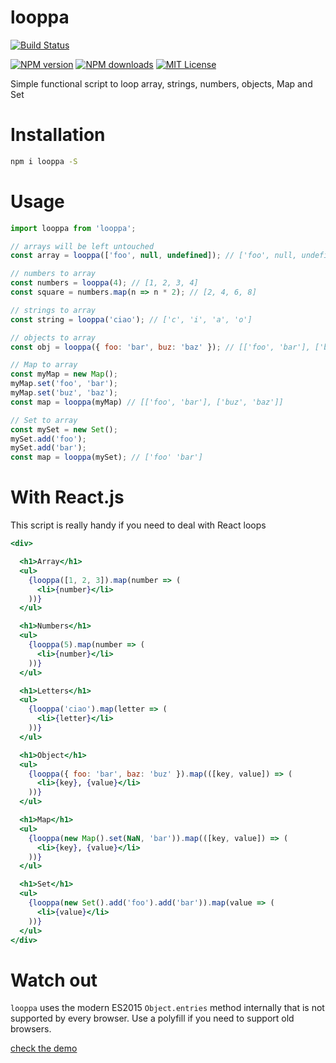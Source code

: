 # looppa

[![Build Status][travis-image]][travis-url]

[![NPM version][npm-version-image]][npm-url]
[![NPM downloads][npm-downloads-image]][npm-url]
[![MIT License][license-image]][license-url]

Simple functional script to loop array, strings, numbers, objects, Map and Set

# Installation

```sh
npm i looppa -S
```

# Usage
```js
import looppa from 'looppa';

// arrays will be left untouched
const array = looppa(['foo', null, undefined]); // ['foo', null, undefined]

// numbers to array
const numbers = looppa(4); // [1, 2, 3, 4]
const square = numbers.map(n => n * 2); // [2, 4, 6, 8]

// strings to array
const string = looppa('ciao'); // ['c', 'i', 'a', 'o']

// objects to array
const obj = looppa({ foo: 'bar', buz: 'baz' }); // [['foo', 'bar'], ['buz', 'baz']]

// Map to array
const myMap = new Map();
myMap.set('foo', 'bar');
myMap.set('buz', 'baz');
const map = looppa(myMap) // [['foo', 'bar'], ['buz', 'baz']]

// Set to array
const mySet = new Set();
mySet.add('foo');
mySet.add('bar');
const map = looppa(mySet); // ['foo' 'bar']
```

# With React.js

This script is really handy if you need to deal with React loops

```jsx
<div>

  <h1>Array</h1>
  <ul>
    {looppa([1, 2, 3]).map(number => (
      <li>{number}</li>
    ))}
  </ul>

  <h1>Numbers</h1>
  <ul>
    {looppa(5).map(number => (
      <li>{number}</li>
    ))}
  </ul>

  <h1>Letters</h1>
  <ul>
    {looppa('ciao').map(letter => (
      <li>{letter}</li>
    ))}
  </ul>

  <h1>Object</h1>
  <ul>
    {looppa({ foo: 'bar', baz: 'buz' }).map(([key, value]) => (
      <li>{key}, {value}</li>
    ))}
  </ul>

  <h1>Map</h1>
  <ul>
    {looppa(new Map().set(NaN, 'bar')).map(([key, value]) => (
      <li>{key}, {value}</li>
    ))}
  </ul>

  <h1>Set</h1>
  <ul>
    {looppa(new Set().add('foo').add('bar')).map(value => (
      <li>{value}</li>
    ))}
  </ul>
</div>
```

# Watch out

`looppa` uses the modern ES2015 `Object.entries` method internally that is not supported by every browser. Use a polyfill if you need to support old browsers.

[check the demo](https://plnkr.co/edit/uobOWoWS8EpG9kgtwpwL?p=preview)


[travis-image]:https://img.shields.io/travis/dreipol/looppa.svg?style=flat-square
[travis-url]:https://travis-ci.org/dreipol/looppa

[license-image]:http://img.shields.io/badge/license-MIT-000000.svg?style=flat-square
[license-url]:LICENSE.txt

[npm-version-image]:http://img.shields.io/npm/v/looppa.svg?style=flat-square
[npm-downloads-image]:http://img.shields.io/npm/dm/looppa.svg?style=flat-square
[npm-url]:https://npmjs.org/package/looppa
